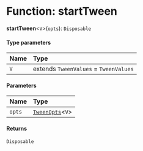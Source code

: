 # Function: startTween

**startTween**<`V`>(`opts`): `Disposable`

#### Type parameters

| Name | Type |
| :------ | :------ |
| `V` | extends `TweenValues` = `TweenValues` |

#### Parameters

| Name | Type |
| :------ | :------ |
| `opts` | [`TweenOpts`](/en/auto-docs/core/interfaces/TweenOpts.md)<`V`> |

#### Returns

`Disposable`

